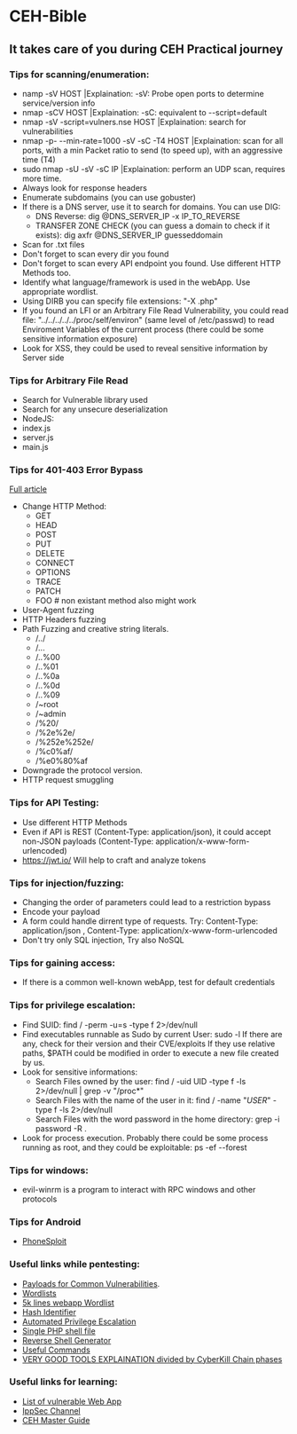 # CEH-Bible
## It takes care of you during CEH Practical journey


### Tips for scanning/enumeration:
+ namp -sV HOST |Explaination: -sV: Probe open ports to determine service/version info
+ nmap -sCV HOST |Explaination: -sC: equivalent to --script=default
+ nmap -sV -script=vulners.nse HOST |Explaination: search for vulnerabilities
+ nmap -p- --min-rate=1000 -sV -sC -T4 HOST |Explaination: scan for all ports, with a min Packet ratio to send (to speed up), with an aggressive time (T4)
+ sudo nmap -sU -sV -sC IP |Explaination: perform an UDP scan, requires more time.
+ Always look for response headers
+ Enumerate subdomains (you can use gobuster)
+ If there is a DNS server, use it to search for domains. You can use DIG:
    +  DNS Reverse: dig @DNS_SERVER_IP -x IP_TO_REVERSE
    +  TRANSFER ZONE CHECK (you can guess a domain to check if it exists): dig axfr @DNS_SERVER_IP guesseddomain
+ Scan for .txt files
+ Don't forget to scan every dir you found
+ Don't forget to scan every API endpoint you found. Use different HTTP Methods too.
+ Identify what language/framework is used in the webApp. Use appropriate wordlist.
+ Using DIRB you can specify file extensions: "-X .php"
+ If you found an LFI or an Arbitrary File Read Vulnerability, you could read file: "../../../../../proc/self/environ" (same level of /etc/passwd) to read Enviroment Variables of the current process (there could be some sensitive information exposure)
+ Look for XSS, they could be used to reveal sensitive information by Server side

### Tips for Arbitrary File Read
+ Search for Vulnerable library used
+ Search for any unsecure deserialization
+ NodeJS:
 + index.js
 + server.js
 + main.js 

### Tips for 401-403 Error Bypass
[Full article](https://blog.vidocsecurity.com/blog/401-and-403-bypass-how-to-do-it-right/)
+ Change HTTP Method:
  + GET
  + HEAD
  + POST
  + PUT
  + DELETE
  + CONNECT
  + OPTIONS
  + TRACE
  + PATCH
  + FOO # non existant method also might work
+ User-Agent fuzzing
+ HTTP Headers fuzzing
+ Path Fuzzing and creative string literals.
  + /../
  + /...
  + /..%00
  + /..%01
  + /..%0a
  + /..%0d
  + /..%09
  + /~root
  + /~admin
  + /%20/
  + /%2e%2e/
  + /%252e%252e/
  + /%c0%af/
  + /%e0%80%af
+ Downgrade the protocol version.
+ HTTP request smuggling  

### Tips for API Testing:
+ Use different HTTP Methods
+ Even if API is REST (Content-Type: application/json), it could accept non-JSON payloads (Content-Type: application/x-www-form-urlencoded)
+ https://jwt.io/  Will help to craft and analyze tokens

### Tips for injection/fuzzing:
+ Changing the order of parameters could lead to a restriction bypass
+ Encode your payload
+ A form could handle dirrent type of requests. Try: Content-Type: application/json , Content-Type: application/x-www-form-urlencoded
+ Don't try only SQL injection, Try also NoSQL

### Tips for gaining access:
+ If there is a common well-known webApp, test for default credentials

### Tips for privilege escalation:
+ Find SUID: find / -perm -u=s -type f 2>/dev/null
+ Find executables runnable as Sudo by current User: sudo -l
  If there are any, check for their version and their CVE/exploits
  If they use relative paths, $PATH could be modified in order to execute a new file created by us.
+ Look for sensitive informations:
    + Search Files owned by the user: find / -uid UID -type f -ls 2>/dev/null | grep -v "/proc*"
    + Search Files with the name of the user in it: find / -name "*USER*" -type f -ls 2>/dev/null
    + Search Files with the word password in the home directory: grep -i password -R .
+ Look for process execution. Probably there could be some process running as root, and they could be exploitable: ps -ef --forest

### Tips for windows:
+ evil-winrm is a program to interact with RPC windows and other protocols

### Tips for Android
+ [PhoneSploit](https://github.com/AzeemIdrisi/PhoneSploit-Pro)

### Useful links while pentesting:
+ [Payloads for Common Vulnerabilities](https://github.com/swisskyrepo/PayloadsAllTheThings/tree/master).
+ [Wordlists](https://github.com/danielmiessler/SecLists)
+ [5k lines webapp Wordlist](https://github.com/Bo0oM/fuzz.txt/blob/master/fuzz.txt#L5329)
+ [Hash Identifier](https://hashes.com/en/tools/hash_identifier)
+ [Automated Privilege Escalation](https://github.com/carlospolop/PEASS-ng)
+ [Single PHP shell file](https://github.com/flozz/p0wny-shell)
+ [Reverse Shell Generator](https://www.revshells.com/)
+ [Useful Commands](https://github.com/xaferima/Certified-Ethical-Hacking-Practical-Tools/blob/main/Commands-4-tools-used)
+ [VERY GOOD TOOLS EXPLAINATION divided by CyberKill Chain phases](https://book.thegurusec.com/certifications/certified-ethical-hacker-practical/reconnaissance-footprinting)
  
### Useful links for learning:
+ [List of vulnerable Web App](https://www.theprohack.com/p/web-hacking-practice-list-of-vulnerable.html)
+ [IppSec Channel](https://www.youtube.com/@ippsec/featured)
+ [CEH Master Guide](https://github.com/CyberSecurityUP/Guide-CEH-Practical-Master)
